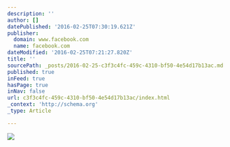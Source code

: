 ```yaml
---
description: ''
author: []
datePublished: '2016-02-25T07:30:19.621Z'
publisher:
  domain: www.facebook.com
  name: facebook.com
dateModified: '2016-02-25T07:21:27.820Z'
title: ''
sourcePath: _posts/2016-02-25-c3f3c4fc-459c-4310-bf50-4e54d17b13ac.md
published: true
inFeed: true
hasPage: true
inNav: false
url: c3f3c4fc-459c-4310-bf50-4e54d17b13ac/index.html
_context: 'http://schema.org'
_type: Article

---
```

![](https://scontent-lax3-1.xx.fbcdn.net/hphotos-ash2/v/t1.0-9/221612_10151774056351458_1489509344_n.jpg?oh=81c5132f982730a585730424725550fe&oe=575082D2)
